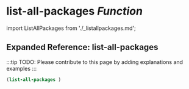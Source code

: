 # **list-all-packages** *Function*

import ListAllPackages from './_listallpackages.md';

<ListAllPackages />

## Expanded Reference: list-all-packages

:::tip
TODO: Please contribute to this page by adding explanations and examples
:::

```lisp
(list-all-packages )
```
